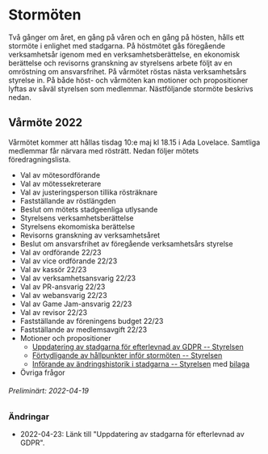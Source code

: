 # Stormöten

Två gånger om året, en gång på våren och en gång på hösten, hålls ett stormöte i
enlighet med stadgarna. På höstmötet gås föregående verksamhetsår igenom med en
verksamhetsberättelse, en ekonomisk berättelse och revisorns granskning av
styrelsens arbete följt av en omröstning om ansvarsfrihet. På vårmötet röstas
nästa verksamhetsårs styrelse in. På både höst- och vårmöten kan motioner och
propositioner lyftas av såväl styrelsen som medlemmar. Nästföljande stormöte
beskrivs nedan.

## Vårmöte 2022

Vårmötet kommer att hållas tisdag 10:e maj kl 18.15 i Ada Lovelace. Samtliga
medlemmar får närvara med rösträtt. Nedan följer mötets föredragningslista.

- Val av mötesordförande
- Val av mötessekreterare
- Val av justeringsperson tillika rösträknare
- Fastställande av röstlängden
- Beslut om mötets stadgeenliga utlysande
- Styrelsens verksamhetsberättelse
- Styrelsens ekomomiska berättelse
- Revisorns granskning av verksamhetsåret
- Beslut om ansvarsfrihet av föregående verksamhetsårs styrelse
- Val av ordförande 22/23
- Val av vice ordförande 22/23
- Val av kassör 22/23
- Val av verksamhetsansvarig 22/23
- Val av PR-ansvarig 22/23
- Val av webansvarig 22/23
- Val av Game Jam-ansvarig 22/23
- Val av revisor 22/23
- Fastställande av föreningens budget 22/23
- Fastställande av medlemsavgift 22/23
- Motioner och propositioner
  - [Uppdatering av stadgarna för efterlevnad av GDPR --
    Styrelsen](https://github.com/lithekod/bylaws/blob/f9f5974ab79b29833d66b1247215d8080d043e13/motioner-och-propositioner/220421-gdpr.pdf)
  - [Förtydligande av hållpunkter inför stormöten --
    Styrelsen](https://github.com/lithekod/bylaws/blob/a39f0e08edd10fb2f9e862690dd41571daced4b8/motioner-och-propositioner/220428-storm%C3%B6testider/storm%C3%B6testider.pdf)
  - [Införande av ändringshistorik i stadgarna --
    Styrelsen](https://github.com/lithekod/bylaws/blob/a39f0e08edd10fb2f9e862690dd41571daced4b8/motioner-och-propositioner/220428-historik/historik.pdf)
    med
    [bilaga](https://github.com/lithekod/bylaws/blob/a39f0e08edd10fb2f9e862690dd41571daced4b8/motioner-och-propositioner/220428-historik/A1-f%C3%B6rslag.png)
- Övriga frågor

###### Preliminärt: 2022-04-19

### Ändringar

- 2022-04-23: Länk till "Uppdatering av stadgarna för efterlevnad av GDPR".

<!-- ###### Fastställt: 2022-02-16 -->
